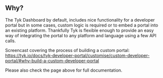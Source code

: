 ## Why?
The Tyk Dashboard by default, includes nice functionality for a developer portal but in some cases, custom logic is required or to embed a portal into an existing platform. Thankfully Tyk is flexible enough to provide an easy way of integrating the portal to any platform and language using a few API calls.

Screencast covering the process of building a custom portal: https://tyk.io/docs/tyk-developer-portal/customise/custom-developer-portal/#why-build-a-custom-developer-portal

Please also check the page above for full documentation.
